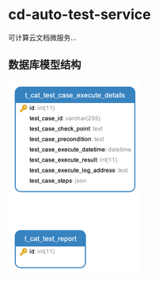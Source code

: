 # cd-auto-test-service

可计算云文档微服务...

## 数据库模型结构

![ModeStructure](./repository/ModelStructure.png)
